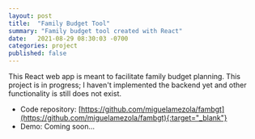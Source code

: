 ```yaml
---
layout: post
title:  "Family Budget Tool"
summary: "Family budget tool created with React"
date:   2021-08-29 08:30:03 -0700
categories: project
published: false
---
```


This React web app is meant to facilitate family budget planning.  This project is in progress; I haven't implemented the backend yet and other functionality is still does not exist.

- Code repository: [https://github.com/miguelamezola/fambgt](https://github.com/miguelamezola/fambgt){:target="_blank"}
- Demo: Coming soon...
